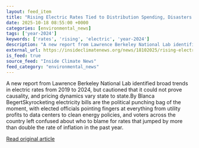 ```yaml
---
layout: feed_item
title: "Rising Electric Rates Tied to Distribution Spending, Disasters and Some Clean Energy Programs, Study Says"
date: 2025-10-18 08:55:00 +0000
categories: [environmental_news]
tags: ['year-2024']
keywords: ['rates', 'rising', 'electric', 'year-2024']
description: "A new report from Lawrence Berkeley National Lab identified broad trends in electric rates from 2019 to 2024, but cautioned that it could not prove causality..."
external_url: https://insideclimatenews.org/news/18102025/rising-electric-rates-tied-to-distribution-disasters-clean-energy-programs/
is_feed: true
source_feed: "Inside Climate News"
feed_category: "environmental_news"
---
```


A new report from Lawrence Berkeley National Lab identified broad trends in electric rates from 2019 to 2024, but cautioned that it could not prove causality, and pricing dynamics vary state to state.By Blanca BegertSkyrocketing electricity bills are the political punching bag of the moment, with elected officials pointing fingers at everything from utility profits to data centers to clean energy policies, and voters across the country left confused about who to blame for rates that jumped by more than double the rate of inflation in the past year.

[Read original article](https://insideclimatenews.org/news/18102025/rising-electric-rates-tied-to-distribution-disasters-clean-energy-programs/)
